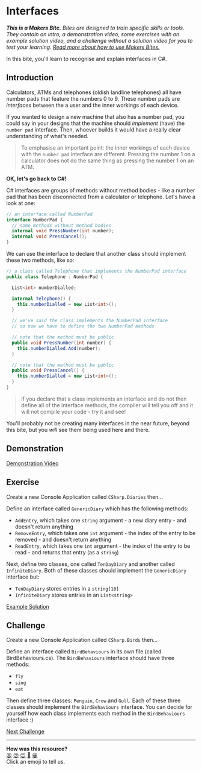 # Interfaces

_**This is a Makers Bite.** Bites are designed to train specific skills or
tools. They contain an intro, a demonstration video, some exercises with an
example solution video, and a challenge without a solution video for you to test
your learning. [Read more about how to use Makers
Bites.](https://github.com/makersacademy/course/blob/main/labels/bites.md)_

In this bite, you'll learn to recognise and explain interfaces in C#.

## Introduction

Calculators, ATMs and telephones (oldish landline telephones) all have number 
pads that feature the numbers 0 to 9. These number pads are _interfaces_ 
between the a user and the inner workings of each device.

If you wanted to design a new machine that also has a number pad, you could say 
in your designs that the machine should _implement_ (have) the `number pad` interface. 
Then, whoever builds it would have a really clear understanding of what's 
needed.

> To emphasise an important point: the inner workings of each device with the 
> `number pad` interface are different. Pressing the number 1 on a calculator 
> does not do the same thing as pressing the number 1 on an ATM.

**OK, let's go back to C#!**

C# interfaces are groups of methods without method bodies - like a number pad 
that has been disconnected from a calculator or telephone. Let's have a look at 
one:

```cs
// an interface called NumberPad
interface NumberPad {
  // some methods without method bodies
  internal void PressNumber(int number);
  internal void PressCancel();
}
```

We can use the interface to declare that another class should implement these 
two methods, like so:

```cs
// a class called Telephone that implements the NumberPad interface
public class Telephone : NumberPad {

  List<int> numberDialled;

  internal Telephone() {
    this.numberDialled = new List<int>();
  }

  // we've said the class implements the NumberPad interface
  // so now we have to define the two NumberPad methods

  // note that the method must be public
  public void PressNumber(int number) {
    this.numberDialled.Add(number);
  }

  // note that the method must be public
  public void PressCancel() {
    this.numberDialled = new List<int>();
  }
}
```

> If you declare that a class implements an interface and do not then define 
> all of the interface methods, the compiler will tell you off and it will not 
> compile your code - try it and see!

You'll probably not be creating many interfaces in the near future, beyond this bite, 
but you _will_ see them being used here and there.

## Demonstration

[Demonstration Video]()

## Exercise

Create a new Console Application called `CSharp.Diaries` then...

Define an interface called `GenericDiary` which has the following methods:
* `AddEntry`, which takes one `string` argument - a new diary entry - and
  doesn't return anything
* `RemoveEntry`, which takes one `int` argument - the index of the entry to be 
removed - and doesn't return anything
* `ReadEntry`, which takes one `int` argument - the index of the entry to be 
read - and returns that entry (as a `string`)

Next, define two classes, one called `TenDayDiary` and another called 
`InfiniteDiary`. Both of these classes should implement the `GenericDiary` 
interface but:

* `TenDayDiary` stores entries in a `string[10]`
* `InfiniteDiary` stores entries in an `List<string>`

[Example Solution]()

## Challenge

Create a new Console Application called `CSharp.Birds` then...

Define an interface called `BirdBehaviours` in its own file 
(called BirdBehaviours.cs). The `BirdBehaviours` interface should have three 
methods:

* `fly`
* `sing`
* `eat`

Then define three classes: `Penguin`, `Crow` and `Gull`. Each of these three 
classes should implement the `BirdBehaviours` interface. You can decide for 
yourself how each class implements each method in the `BirdBehaviours` 
interface :)


[Next Challenge](14_tdd_bite.md)

<!-- BEGIN GENERATED SECTION DO NOT EDIT -->

---

**How was this resource?**  
[😫](https://airtable.com/shrUJ3t7KLMqVRFKR?prefill_Repository=makersacademy%2Fcsharp-fundamentals&prefill_File=bites%2F13_interfaces_bite.md&prefill_Sentiment=😫) [😕](https://airtable.com/shrUJ3t7KLMqVRFKR?prefill_Repository=makersacademy%2Fcsharp-fundamentals&prefill_File=bites%2F13_interfaces_bite.md&prefill_Sentiment=😕) [😐](https://airtable.com/shrUJ3t7KLMqVRFKR?prefill_Repository=makersacademy%2Fcsharp-fundamentals&prefill_File=bites%2F13_interfaces_bite.md&prefill_Sentiment=😐) [🙂](https://airtable.com/shrUJ3t7KLMqVRFKR?prefill_Repository=makersacademy%2Fcsharp-fundamentals&prefill_File=bites%2F13_interfaces_bite.md&prefill_Sentiment=🙂) [😀](https://airtable.com/shrUJ3t7KLMqVRFKR?prefill_Repository=makersacademy%2Fcsharp-fundamentals&prefill_File=bites%2F13_interfaces_bite.md&prefill_Sentiment=😀)  
Click an emoji to tell us.

<!-- END GENERATED SECTION DO NOT EDIT -->
